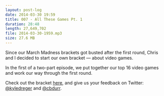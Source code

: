 ```yaml
---
layout: post-log
date: 2014-03-30 19:59
title: 007 - All These Games Pt. 1
duration: 28:48
length: 27,649,702
file: 2014-03-30-1959.mp3
size: 27.6 MB
---
```

Since our March Madness brackets got busted after the first round, Chris and I decided to start our own bracket &mdash; about video games. 

In the first of a two-part episode, we put together our top 16 video games and work our way through the first round. 

Check out the bracket [here](http://f.cl.ly/items/2k2X0X3H1g3o302y2H12/the-log-games-bracket.pdf), and give us your feedback on Twitter: [@kyledreger](http://twitter.com/kyledreger) and [@cbdurr](http://twitter.com/cbdurr). 

